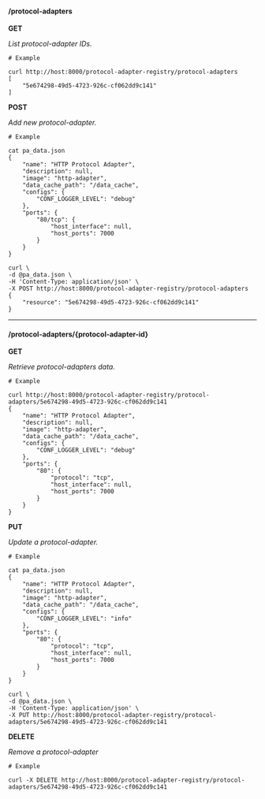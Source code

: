 #### /protocol-adapters

**GET**

_List protocol-adapter IDs._

    # Example

    curl http://host:8000/protocol-adapter-registry/protocol-adapters
    [
        "5e674298-49d5-4723-926c-cf062dd9c141"
    ]

**POST**

_Add new protocol-adapter._

    # Example

    cat pa_data.json
    {
        "name": "HTTP Protocol Adapter",
        "description": null,
        "image": "http-adapter",
        "data_cache_path": "/data_cache",
        "configs": {
            "CONF_LOGGER_LEVEL": "debug"
        },
        "ports": {
            "80/tcp": {
                "host_interface": null,
                "host_ports": 7000
            }
        }
    }

    curl \
    -d @pa_data.json \
    -H 'Content-Type: application/json' \
    -X POST http://host:8000/protocol-adapter-registry/protocol-adapters
    {
        "resource": "5e674298-49d5-4723-926c-cf062dd9c141"
    }

----

#### /protocol-adapters/{protocol-adapter-id}

**GET**

_Retrieve protocol-adapters data._

    # Example

    curl http://host:8000/protocol-adapter-registry/protocol-adapters/5e674298-49d5-4723-926c-cf062dd9c141
    {
        "name": "HTTP Protocol Adapter",
        "description": null,
        "image": "http-adapter",
        "data_cache_path": "/data_cache",
        "configs": {
            "CONF_LOGGER_LEVEL": "debug"
        },
        "ports": {
            "80": {
                "protocol": "tcp",
                "host_interface": null,
                "host_ports": 7000
            }
        }
    }

**PUT**

_Update a protocol-adapter._

    # Example

    cat pa_data.json
    {
        "name": "HTTP Protocol Adapter",
        "description": null,
        "image": "http-adapter",
        "data_cache_path": "/data_cache",
        "configs": {
            "CONF_LOGGER_LEVEL": "info"
        },
        "ports": {
            "80": {
                "protocol": "tcp",
                "host_interface": null,
                "host_ports": 7000
            }
        }
    }

    curl \
    -d @pa_data.json \
    -H 'Content-Type: application/json' \
    -X PUT http://host:8000/protocol-adapter-registry/protocol-adapters/5e674298-49d5-4723-926c-cf062dd9c141

**DELETE**

_Remove a protocol-adapter_

    # Example

    curl -X DELETE http://host:8000/protocol-adapter-registry/protocol-adapters/5e674298-49d5-4723-926c-cf062dd9c141
